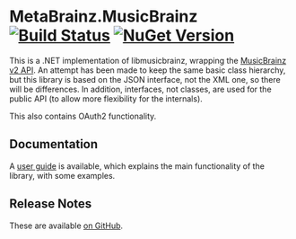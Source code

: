 # MetaBrainz.MusicBrainz [![Build Status][CI-S]][CI-L] [![NuGet Version][NuGet-S]][NuGet-L]

This is a .NET implementation of libmusicbrainz, wrapping the
[MusicBrainz v2 API][APIv2].
An attempt has been made to keep the same basic class hierarchy, but this library is based on the JSON interface, not the XML one,
so there will be differences.
In addition, interfaces, not classes, are used for the public API (to allow more flexibility for the internals).

This also contains OAuth2 functionality.

## Documentation

A [user guide][UserGuide] is available, which explains the main functionality of the library, with some examples.

## Release Notes

These are available [on GitHub][GHReleases].

[CI-S]: https://img.shields.io/appveyor/build/zastai/metabrainz-musicbrainz
[CI-L]: https://ci.appveyor.com/project/Zastai/metabrainz-musicbrainz

[NuGet-S]: https://img.shields.io/nuget/v/MetaBrainz.MusicBrainz
[NuGet-L]: https://www.nuget.org/packages/MetaBrainz.MusicBrainz

[APIv2]: https://musicbrainz.org/doc/Development/XML_Web_Service/Version_2
[UserGuide]: https://github.com/Zastai/MetaBrainz.MusicBrainz/blob/main/UserGuide.md
[GHReleases]: https://github.com/Zastai/MetaBrainz.MusicBrainz/releases

